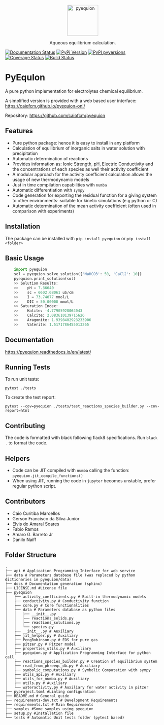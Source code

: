 
<p align="center">
  <a href="https://github.com/caiofcm/pyequion">
    <img alt="pyequion" src="https://caiofcm.github.io/pyequion-onl/assets/pyequion_logo.png" width="100px">
  </a>
  <p align="center">Aqueous equilibrium calculation.</p>
</p>

[![Documentation Status](https://readthedocs.org/projects/pyequion/badge/?version=latest)](https://pyequion.readthedocs.io/en/latest/?badge=latest)
[![PyPi Version](https://img.shields.io/pypi/v/pyequion)](https://pypi.org/project/pyequion)
[![PyPI pyversions](https://img.shields.io/pypi/pyversions/pyequion)](https://pypi.org/pypi/pyequion/)
[![Coverage Status](https://coveralls.io/repos/github/caiofcm/pyequion/badge.svg?branch=master)](https://coveralls.io/github/caiofcm/pyequion?branch=master)
[![Build Status](https://travis-ci.org/caiofcm/pyequion.svg?branch=master)](https://travis-ci.org/caiofcm/pyequion)

# PyEquIon

A pure python implementation for electrolytes chemical equilibrium.

A simplified version is provided with a web based user interface: https://caiofcm.github.io/pyequion-onl/

Repository: https://github.com/caiofcm/pyequion

## Features

- Pure python package: hence it is easy to install in any platform
- Calculation of equilibrium of inorganic salts in water solution with precipitation
- Automatic determination of reactions
- Provides information as: Ionic Strength, pH, Electric Conductivity and the concentrations of each species as well their activity coefficient
- A modular approach for the activity coefficient calculation allows the usage of new thermodynamic models
- Just in time compilation capabilities with `numba`
- Automatic differentiation with `sympy`
- Code generation for exporting the residual function for a giving system to other environments: suitable for kinetic simulations (e.g python or C)
- Automatic determination of the mean activity coefficient (often used in comparison with experiments)

## Installation

The package can be installed with `pip install pyequion` or `pip install <folder>`

## Basic Usage

```python
    import pyequion
    sol = pyequion.solve_solution({'NaHCO3': 50, 'CaCl2': 10})
    pyequion.print_solution(sol)
    >> Solution Results:
    >>    pH = 7.86640
    >>    sc = 6602.68061 uS/cm
    >>    I = 73.74077 mmol/L
    >>    DIC = 50.00000 mmol/L
    >> Saturation Index:
    >>    Halite: -4.77905928064043
    >>    Calcite: 2.083610139715626
    >>    Aragonite: 1.9398402923233906
    >>    Vaterite: 1.5171786455013265
```

## Documentation

https://pyequion.readthedocs.io/en/latest/

## Running Tests

To run unit tests:

```
pytest ./tests
```

To create the test report:

```
pytest --cov=pyequion ./tests/test_reactions_species_builder.py --cov-report=html
```

## Contributing

The code is formatted with black following flack8 specifications. Run `black .` to format the code.

## Helpers

- Code can be JIT compiled with `numba` calling the function: `pyequion.jit_compile_functions()`
- When using JIT, running the code in `jupyter` becomes unstable, prefer regular python script.

## Contributors

- Caio Curitiba Marcellos
- Gerson Francisco da Silva Junior
- Elvis do Amaral Soares
- Fabio Ramos
- Amaro G. Barreto Jr
- Danilo Naiff

## Folder Structure

```
.
├── api # Application Programming Interface for web service
├── data # Parameters database file (was replaced by python dictionaries in pyequion/data)
├── docs # Documentation generation (sphinx)
├── LICENSE.md #License file
├── pyequion
│   ├── activity_coefficients.py # Built-in thermodynamic models
│   ├── conductivity.py # Conductivity function
│   ├── core.py # Core functionalities
│   ├── data # Parameters database as python files
│   │   ├── __init__.py
│   │   ├── reactions_solids.py
│   │   ├── reactions_solutions.py
│   │   └── species.py
│   ├── __init__.py # Auxiliary
│   ├── jit_helper.py # Auxiliary
│   ├── PengRobinson.py # EOS for pure gas
│   ├── pitzer.py # Pitzer model
│   ├── properties_utils.py # Auxiliary
│   ├── pyequion.py # Application Programming Interface for python call
│   ├── reactions_species_builder.py # Creation of equilibrium system
│   ├── read_from_phreeqc_db.py # Auxiliary
│   ├── symbolic_computations.py # Symbolic Computation with sympy
│   ├── utils_api.py # Auxiliary
│   ├── utils_for_numba.py # Auxiliary
│   ├── utils.py # Auxiliary
│   └── wateractivity.py # Auxiliary for water activity in pitzer
├── pyproject.toml #Linting configuration
├── README.md # General guide
├── requirements-dev.txt # Development Requirements
├── requirements.txt # Main Requirements
├── samples #Some samples using pyequion
├── setup.py #Installation file
└── tests # Automatic Unit tests folder (pytest based)

```


[1]: https://packaging.python.org/guides/tool-recommendations/
